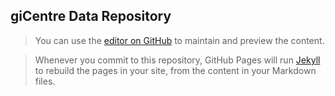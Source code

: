 ## giCentre Data Repository

> You can use the [editor on GitHub](https://github.com/gicentre/data/edit/master/README.md) to maintain and preview the content.

> Whenever you commit to this repository, GitHub Pages will run [Jekyll](https://jekyllrb.com/) to rebuild the pages in your site, from the content in your Markdown files.

